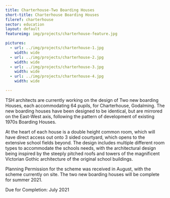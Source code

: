 ```yaml
---
title: Charterhouse-Two Boarding Houses
short-title: Charterhouse Boarding Houses
fileref: charterhouse
sector: education
layout: default
featureimg: img/projects/charterhouse-feature.jpg

pictures:
  - url: ../img/projects/charterhouse-1.jpg
    width: wide
  - url: ../img/projects/charterhouse-2.jpg
    width: wide
  - url: ../img/projects/charterhouse-3.jpg
    width: wide
  - url: ../img/projects/charterhouse-4.jpg
    width: wide

---
```


TSH architects are currently working on the design of Two new boarding Houses, each accommodating 64 pupils, for Charterhouse, Godalming.  The new boarding houses have been designed to be identical, but are mirrored on the East-West axis, following the pattern of development of existing 1970s Boarding Houses.

At the heart of each house is a double height common room, which will have direct access out onto 3 sided courtyard, which opens to the extensive school fields beyond.  The design includes multiple different room types to accommodate the schools needs, with the architectural design being inspired by the steeply pitched roofs and towers of the magnificent Victorian Gothic architecture of the original school buildings.

Planning Permission for the scheme was received in August, with the scheme currently on site.  The two new boarding houses will be complete for summer 2021.

Due for Completion: July 2021

